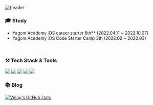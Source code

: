 ![header](https://capsule-render.vercel.app/api?type=wave&color=auto&height=200&section=header&text=Minsson&fontSize=60)

### 🎓 Study
- Yagom Academy iOS career starter 6th** (2022.04.11 ~ 2022.10.07)
- Yagom Academy iOS Code Starter Camp 3th (2022.02 ~ 2022.03)
<br>

### ⚒️  Tech Stack & Tools
<img src="https://img.shields.io/badge/iOS-000000?style=for-the-badge&logo=iOS&logoColor=white">  <img src="https://img.shields.io/badge/Swift-F05138?style=for-the-badge&logo=Swift&logoColor=white">  <img src="https://img.shields.io/badge/Xcode-147EFB?style=for-the-badge&logo=Xcode&logoColor=white">  <img src="https://img.shields.io/badge/Git-F05032?style=for-the-badge&logo=Git&logoColor=white">  <img src="https://img.shields.io/badge/Notion-FFFFFF?style=for-the-badge&logo=Notion&logoColor=black"> 
<br>

### 📚 Blog
[![Velog's GitHub stats](https://velog-readme-stats.vercel.app/api/badge?name=velog)](https://velog.io/@minsson) 
<br>
